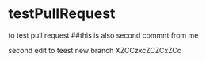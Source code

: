 # testPullRequest
to test pull request 
##this is also second commnt from me

second edit to teest new branch
XZCCzxcZCZCxZCc
